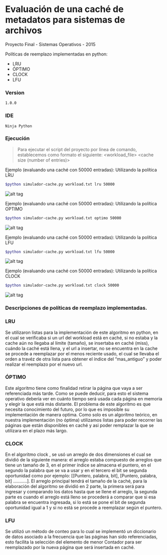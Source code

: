 # Evaluación de una caché de metadatos para sistemas de archivos

Proyecto Final - Sistemas Operativos - 2015 

Políticas de reemplazo implementadas en python:

  - LRU
  - ÓPTIMO
  - CLOCK
  - LFU


### Version
    1.0.0

### IDE
    Ninja Python

### Ejecución


> Para ejecutar el script  del proyecto por línea de comando, establecemos como formato el siguiente:
<workload_file> <policy> <cache size (number of entries)> 
>
Ejemplo (evaluando una caché con 50000 entradas): 
Utilizando la política LRU
```sh
$python simulador-cache.py workload.txt lru 50000
```


![alt tag](https://github.com/SOFinal/CacheAlgoritmo/tree/master/images/lru.jpg)

Ejemplo (evaluando una caché con 50000 entradas): 
Utilizando la política OPTIMO
```sh
$python simulador-cache.py workload.txt optimo 50000
```

![alt tag](https://github.com/SOFinal/CacheAlgoritmo/tree/master/images/optimo.jpg)



Ejemplo (evaluando una caché con 50000 entradas): 
Utilizando la política LFU
```sh
$python simulador-cache.py workload.txt lfu 50000
```
![alt tag](https://github.com/SOFinal/CacheAlgoritmo/tree/master/images/lfu.jpg)

Ejemplo (evaluando una caché con 50000 entradas): 
Utilizando la política CLOCK
```sh
$python simulador-cache.py workload.txt clock 50000
```
![alt tag](https://github.com/SOFinal/CacheAlgoritmo/tree/master/images/clock.jpg)


### Descripciones de políticas de reemplazo implementadas.

### LRU

Se utilizaron listas para la implementación de este algoritmo en python, en el cual se verificaba si un url del workload está en caché, si no estaba y la cache aún no llegaba al límite (tamaño), se insertaba en caché (miss), cuándo la caché está llena, y el url a insertar, no se encuentra en la cache se procede a reemplazar por el menos reciente usado, el cual se llevaba el orden a travéz de otra lista para obtener el índice del “mas_antiguo” y poder realizar el reemplazo por el nuevo url.

### ÓPTIMO

Este algoritmo tiene como finalidad retirar la página que vaya a ser referenciada más tarde. Como se puede deducir, para esto el sistema operativo debería ver en cuánto tiempo será usada cada página en memoria y elegir la que está más distante. El problema de este algoritmo es que necesita conocimiento del futuro, por lo que es imposible su implementación de manera optima. Como solo es un algoritmo teórico, en nuestra implementación (no óptima) utilizamos listas para poder recorrer las páginas que están disponibles en caché y asi poder remplazar la que se utilizara en el plazo más largo.

### CLOCK
En el algoritmo clock , se usó  un arreglo de dos dimensiones el cual  se dividió de la siguiente manera: el arreglo estaba compuesto de arreglos que tiene un tamaño de 3, en el primer índice se almacena el puntero, en el segundo la palabra que se va a usar y en el tercero el bit se segunda oportunidad como por ejemplo: 
[[Puntero, palabra, bit], [Puntero, palabra, bit] ………..]. 
El arreglo principal tendrá el tamaño de la caché, para la elaboración del algoritmo se dividió en 2 parte, la primera será para ingresar y comparando los datos hasta que se llene el arreglo, la segunda parte es cuando el arreglo está lleno se procederá a comparar que si esa palabra se encuentra  ingresada, si lo está se pone el bit de segunda oportunidad igual a 1 y si no está se procede a reemplazar según el puntero.

### LFU
Se utilizó un método de conteo para lo cual se implementó un diccionario de datos asociado a la frecuencia que las páginas han sido referenciadas, esto facilita la selección del elemento de menor Contador para ser reemplazado por la nueva página que será insertada en caché.


